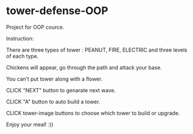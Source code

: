 # tower-defense-OOP
Project for OOP cource.

Instruction:

  There are three types of tower : PEANUT, FIRE, ELECTRIC and three levels of each type.
  
  Chickens will appear, go through the path and attack your base.
  
  You can't put tower along with a flower.
  
  CLICK "NEXT" button to genarate next wave.
  
  CLICK "A" button to auto build a tower.
  
  CLICK tower-image buttons to choose which tower to build or upgrade.
  
 Enjoy your meal! :))
